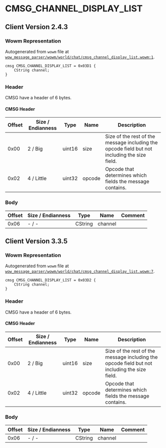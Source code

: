 # CMSG_CHANNEL_DISPLAY_LIST

## Client Version 2.4.3

### Wowm Representation

Autogenerated from `wowm` file at [`wow_message_parser/wowm/world/chat/cmsg_channel_display_list.wowm:1`](https://github.com/gtker/wow_messages/tree/main/wow_message_parser/wowm/world/chat/cmsg_channel_display_list.wowm#L1).
```rust,ignore
cmsg CMSG_CHANNEL_DISPLAY_LIST = 0x03D1 {
    CString channel;
}
```
### Header

CMSG have a header of 6 bytes.

#### CMSG Header

| Offset | Size / Endianness | Type   | Name   | Description |
| ------ | ----------------- | ------ | ------ | ----------- |
| 0x00   | 2 / Big           | uint16 | size   | Size of the rest of the message including the opcode field but not including the size field.|
| 0x02   | 4 / Little        | uint32 | opcode | Opcode that determines which fields the message contains.|

### Body

| Offset | Size / Endianness | Type | Name | Comment |
| ------ | ----------------- | ---- | ---- | ------- |
| 0x06 | - / - | CString | channel |  |

## Client Version 3.3.5

### Wowm Representation

Autogenerated from `wowm` file at [`wow_message_parser/wowm/world/chat/cmsg_channel_display_list.wowm:7`](https://github.com/gtker/wow_messages/tree/main/wow_message_parser/wowm/world/chat/cmsg_channel_display_list.wowm#L7).
```rust,ignore
cmsg CMSG_CHANNEL_DISPLAY_LIST = 0x03D2 {
    CString channel;
}
```
### Header

CMSG have a header of 6 bytes.

#### CMSG Header

| Offset | Size / Endianness | Type   | Name   | Description |
| ------ | ----------------- | ------ | ------ | ----------- |
| 0x00   | 2 / Big           | uint16 | size   | Size of the rest of the message including the opcode field but not including the size field.|
| 0x02   | 4 / Little        | uint32 | opcode | Opcode that determines which fields the message contains.|

### Body

| Offset | Size / Endianness | Type | Name | Comment |
| ------ | ----------------- | ---- | ---- | ------- |
| 0x06 | - / - | CString | channel |  |

